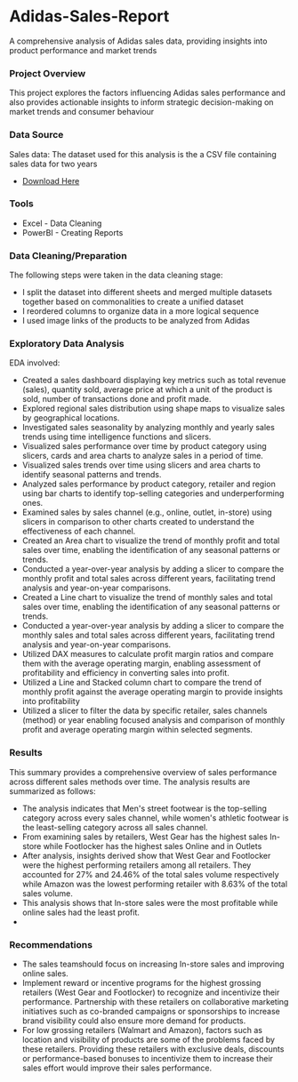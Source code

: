 # Adidas-Sales-Report
A comprehensive analysis of Adidas sales data, providing insights into product performance and market trends

### Project Overview

This project explores the factors influencing Adidas sales performance and also provides actionable insights to inform strategic decision-making on market trends and consumer behaviour 

### Data Source 

Sales data: The dataset used for this analysis is the a CSV file containing sales data for two years
  - [Download Here](https://www.kaggle.com/datasets/heemalichaudhari/adidas-sales-dataset)

### Tools

- Excel - Data Cleaning
- PowerBI - Creating Reports

### Data Cleaning/Preparation

The following steps were taken in the data cleaning stage:
- I split the dataset into different sheets and merged multiple datasets together based on commonalities to create a unified dataset
- I reordered columns to organize data in a more logical sequence
- I used image links of the products to be analyzed from Adidas

### Exploratory Data Analysis

EDA involved: 
- Created a sales dashboard displaying key metrics such as total revenue (sales), quantity sold, average price at which a unit of the product is sold, number of transactions done and profit made.
- Explored regional sales distribution using shape maps to visualize sales by geographical locations.
- Investigated sales seasonality by analyzing monthly and yearly sales trends using time intelligence functions and slicers.
- Visualized sales performance over time by product category using slicers, cards and area charts to analyze sales in a period of time.
- Visualized sales trends over time using slicers and area charts to identify seasonal patterns and trends.
- Analyzed sales performance by product category, retailer and region using bar charts to identify top-selling categories and underperforming ones.
- Examined sales by sales channel (e.g., online, outlet, in-store) using slicers in comparison to other charts created to understand the effectiveness of each channel.
- Created an Area chart to visualize the trend of monthly profit and total sales over time, enabling the identification of any seasonal patterns or trends.
- Conducted a year-over-year analysis by adding a slicer to compare the monthly profit and total sales across different years, facilitating trend analysis and year-on-year comparisons.
- Created a Line chart to visualize the trend of monthly sales and total sales over time, enabling the identification of any seasonal patterns or trends.
- Conducted a year-over-year analysis by adding a slicer to compare the monthly sales and total sales across different years, facilitating trend analysis and year-on-year comparisons.
- Utilized DAX measures to calculate profit margin ratios and compare them with the average operating margin, enabling assessment of profitability and efficiency in converting sales into profit.
- Utilized a Line and Stacked column chart to compare the trend of monthly profit against the average operating margin to provide insights into profitability
- Utilized a slicer to filter the data by specific retailer, sales channels (method) or year enabling focused analysis and comparison of monthly profit and average operating margin within selected segments.

### Results

This summary provides a comprehensive overview of sales performance across different sales methods over time. The analysis results are summarized as follows:

- The analysis indicates that Men's street footwear is the top-selling category across every sales channel, while women's athletic footwear is the least-selling category across all sales channel.
- From examining sales by retailers, West Gear has the highest sales In-store while Footlocker has the highest sales Online and in Outlets
- After analysis, insights derived show that West Gear and Footlocker were the highest performing retailers among all retailers. They accounted for 27% and 24.46% of the total sales volume respectively while Amazon was the lowest performing retailer with 8.63% of the total sales volume.
-  This analysis shows that In-store sales were the most profitable while online sales had the least profit. 
- 

### Recommendations
- The sales teamshould focus on increasing In-store sales and improving online sales.
- Implement reward or incentive programs for the highest grossing retailers (West Gear and Footlocker) to recognize and incentivize their performance. Partnership with these retailers on collaborative marketing initiatives such as co-branded campaigns or sponsorships to increase brand visibility could also ensure more demand for products.
- For low grossing retailers (Walmart and Amazon), factors such as location and visibility of products are some of the problems faced by these retailers. Providing these retailers with exclusive deals, discounts or performance-based bonuses to incentivize them to increase their sales effort would improve their sales performance.
